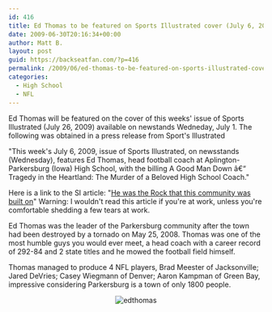 ```yaml
---
id: 416
title: Ed Thomas to be featured on Sports Illustrated cover (July 6, 2009)
date: 2009-06-30T20:16:34+00:00
author: Matt B.
layout: post
guid: https://backseatfan.com/?p=416
permalink: /2009/06/ed-thomas-to-be-featured-on-sports-illustrated-cover-july-6-2009-issue/
categories:
  - High School
  - NFL
---
```


<div class="entry">
  <p>
    Ed Thomas will be featured on the cover of this weeks' issue of Sports Illustrated (July 26, 2009) available on newstands Wedneday, July 1. The following was obtained in a press release from Sport's Illustrated
  </p>

  <p>
    "This week's July 6, 2009, issue of Sports Illustrated, on newsstands (Wednesday), features Ed Thomas, head football coach at Aplington-Parkersburg (Iowa) High School, with the billing A Good Man Down â€“ Tragedy in the Heartland: The Murder of a Beloved High School Coach."
  </p>

  <p>
    Here is a link to the SI article: "<a href="http://sportsillustrated.cnn.com/vault/article/magazine/MAG1157377/index.htm">He was the Rock that this community was built on</a>" Warning: I wouldn't read this article if you're at work, unless you're comfortable shedding a few tears at work.
  </p>

  <p>
    Ed Thomas was the leader of the Parkersburg community after the town had been destroyed by a tornado on May 25, 2008. Thomas was one of the most humble guys you would ever meet, a head coach with a career record of 292-84 and 2 state titles and he mowed the football field himself.
  </p>

  <p>
    Thomas managed to produce 4 NFL players, Brad Meester of Jacksonville; Jared DeVries; Casey Wiegmann of Denver; Aaron Kampman of Green Bay, impressive considering Parkersburg is a town of only 1800 people.
  </p>

  <p style="text-align: center;">
    <img class="size-medium wp-image-422 aligncenter" title="edthomas" src="/images/2009/06/edthomas3-230x300.jpg" alt="edthomas" width="230" height="300" srcset="/images/2009/06/edthomas3-230x300.jpg 230w, /images/2009/06/edthomas3.jpg 442w" sizes="(max-width: 230px) 100vw, 230px" />
  </p>
</div>
